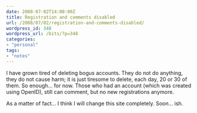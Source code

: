 ```yaml
---
date: 2008-07-02T14:00:00Z
title: Registration and comments disabled
url: /2008/07/02/registration-and-comments-disabled/
wordpress_id: 348
wordpress_url: /bits/?p=348
categories:
- "personal"
tags:
- "notes"
---
```

I have grown tired of deleting bogus accounts. They do not do anything, they do not cause harm; it is just tiresome to delete, each day, 20 or 30 of them. So enough... for now. Those who had an account (which was created using OpenID), still can comment, but no new registrations anymore.

As a matter of fact... I think I will change this site completely. Soon... ish.
